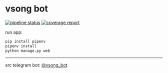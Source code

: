 # vsong bot 
[![pipeline status](https://gitlab.com/user502/vsong_bot/badges/master/pipeline.svg)](https://gitlab.com/user502/vsong_bot/commits/master)
[![coverage report](https://gitlab.com/user502/vsong_bot/badges/master/coverage.svg)](https://gitlab.com/user502/vsong_bot/commits/master)

run app:
```bash
pip install pipenv
pipenv install 
python manage.py web
```

---

src telegram bot: [@vsong_bot](https://telegram.me/vsong_bot)